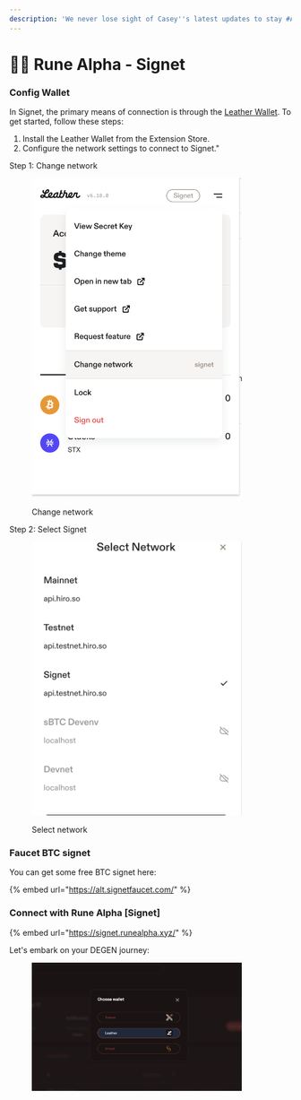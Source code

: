 ```yaml
---
description: 'We never lose sight of Casey''s latest updates to stay #Alpha !'
---
```


# 👨‍🔬 Rune Alpha - Signet

### Config Wallet

In Signet, the primary means of connection is through the [Leather Wallet](https://chromewebstore.google.com/detail/leather/ldinpeekobnhjjdofggfgjlcehhmanlj). To get started, follow these steps:

1. Install the Leather Wallet from the Extension Store.
2. Configure the network settings to connect to Signet."

Step 1: Change network

<figure><img src="../../.gitbook/assets/image (18).png" alt="" width="375"><figcaption><p>Change network</p></figcaption></figure>

Step 2: Select Signet

<figure><img src="../../.gitbook/assets/image (19).png" alt="" width="375"><figcaption><p>Select network</p></figcaption></figure>

### Faucet BTC signet

You can get some free BTC signet here:

{% embed url="https://alt.signetfaucet.com/" %}

### Connect with Rune Alpha \[Signet]

{% embed url="https://signet.runealpha.xyz/" %}

Let's embark on your DEGEN journey:

<figure><img src="../../.gitbook/assets/image (21).png" alt="" width="375"><figcaption></figcaption></figure>
